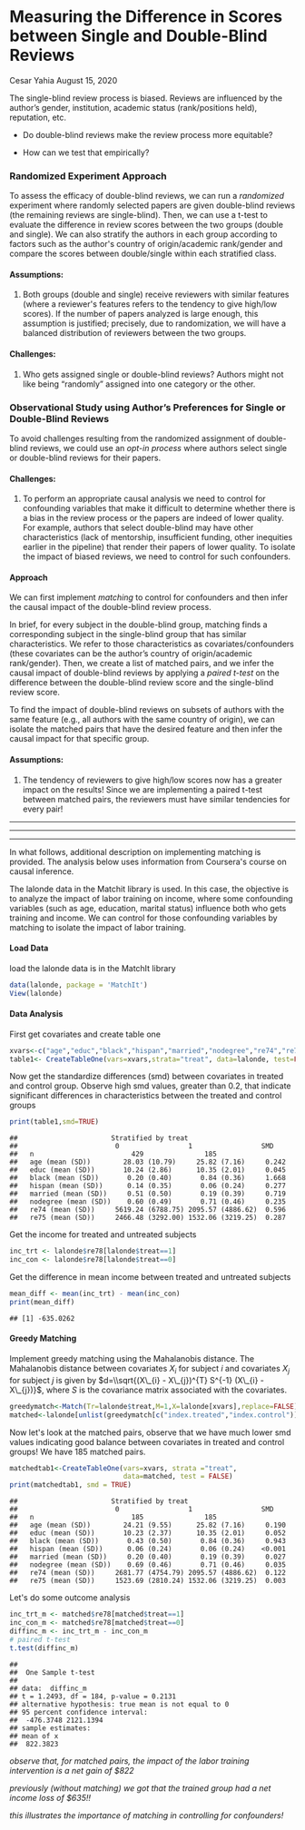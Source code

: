 Measuring the Difference in Scores between Single and Double-Blind Reviews
================
Cesar Yahia
August 15, 2020

The single-blind review process is biased. Reviews are influenced by the author’s gender, institution, academic status (rank/positions held), reputation, etc.

-   Do double-blind reviews make the review process more equitable?

-   How can we test that empirically?

### Randomized Experiment Approach

To assess the efficacy of double-blind reviews, we can run a *randomized* experiment where randomly selected papers are given double-blind reviews (the remaining reviews are single-blind). Then, we can use a t-test to evaluate the difference in review scores between the two groups (double and single). We can also stratify the authors in each group according to factors such as the author's country of origin/academic rank/gender and compare the scores between double/single within each stratified class.

#### Assumptions:

1.  Both groups (double and single) receive reviewers with similar features (where a reviewer's features refers to the tendency to give high/low scores). If the number of papers analyzed is large enough, this assumption is justified; precisely, due to randomization, we will have a balanced distribution of reviewers between the two groups.

#### Challenges:

1.  Who gets assigned single or double-blind reviews? Authors might not like being “randomly” assigned into one category or the other.

### Observational Study using Author’s Preferences for Single or Double-Blind Reviews

To avoid challenges resulting from the randomized assignment of double-blind reviews, we could use an *opt-in process* where authors select single or double-blind reviews for their papers.

#### Challenges:

1.  To perform an appropriate causal analysis we need to control for confounding variables that make it difficult to determine whether there is a bias in the review process or the papers are indeed of lower quality. For example, authors that select double-blind may have other characteristics (lack of mentorship, insufficient funding, other inequities earlier in the pipeline) that render their papers of lower quality. To isolate the impact of biased reviews, we need to control for such confounders.

#### Approach

We can first implement *matching* to control for confounders and then infer the causal impact of the double-blind review process.

In brief, for every subject in the double-blind group, matching finds a corresponding subject in the single-blind group that has similar characteristics. We refer to those characteristics as covariates/confounders (these covariates can be the author’s country of origin/academic rank/gender). Then, we create a list of matched pairs, and we infer the causal impact of double-blind reviews by applying a *paired t-test* on the difference between the double-blind review score and the single-blind review score.

To find the impact of double-blind reviews on subsets of authors with the same feature (e.g., all authors with the same country of origin), we can isolate the matched pairs that have the desired feature and then infer the causal impact for that specific group.

#### Assumptions:

1.  The tendency of reviewers to give high/low scores now has a greater impact on the results! Since we are implementing a paired t-test between matched pairs, the reviewers must have similar tendencies for every pair!

------------------------------------------------------------------------

------------------------------------------------------------------------

------------------------------------------------------------------------

In what follows, additional description on implementing matching is provided. The analysis below uses information from Coursera's course on causal inference.

The lalonde data in the Matchit library is used. In this case, the objective is to analyze the impact of labor training on income, where some confounding variables (such as age, education, marital status) influence both who gets training and income. We can control for those confounding variables by matching to isolate the impact of labor training.

#### Load Data

load the lalonde data is in the MatchIt library

``` r
data(lalonde, package = 'MatchIt')
View(lalonde)
```

#### Data Analysis

First get covariates and create table one

``` r
xvars<-c("age","educ","black","hispan","married","nodegree","re74","re75")
table1<- CreateTableOne(vars=xvars,strata="treat", data=lalonde, test=FALSE)
```

Now get the standardize differences (smd) between covariates in treated and control group. Observe high smd values, greater than 0.2, that indicate significant differences in characteristics between the treated and control groups

``` r
print(table1,smd=TRUE)
```

    ##                       Stratified by treat
    ##                        0                 1                 SMD   
    ##   n                        429               185                 
    ##   age (mean (SD))        28.03 (10.79)     25.82 (7.16)     0.242
    ##   educ (mean (SD))       10.24 (2.86)      10.35 (2.01)     0.045
    ##   black (mean (SD))       0.20 (0.40)       0.84 (0.36)     1.668
    ##   hispan (mean (SD))      0.14 (0.35)       0.06 (0.24)     0.277
    ##   married (mean (SD))     0.51 (0.50)       0.19 (0.39)     0.719
    ##   nodegree (mean (SD))    0.60 (0.49)       0.71 (0.46)     0.235
    ##   re74 (mean (SD))     5619.24 (6788.75) 2095.57 (4886.62)  0.596
    ##   re75 (mean (SD))     2466.48 (3292.00) 1532.06 (3219.25)  0.287

Get the income for treated and untreated subjects

``` r
inc_trt <- lalonde$re78[lalonde$treat==1]
inc_con <- lalonde$re78[lalonde$treat==0]
```

Get the difference in mean income between treated and untreated subjects

``` r
mean_diff <- mean(inc_trt) - mean(inc_con)
print(mean_diff)
```

    ## [1] -635.0262

#### Greedy Matching

Implement greedy matching using the Mahalanobis distance. The Mahalanobis distance between covariates *X*<sub>*i*</sub> for subject *i* and covariates *X*<sub>*j*</sub> for subject *j* is given by $d=\\sqrt{(X\_{i} - X\_{j})^{T} S^{-1} (X\_{i} - X\_{j})}$, where *S* is the covariance matrix associated with the covariates.

``` r
greedymatch<-Match(Tr=lalonde$treat,M=1,X=lalonde[xvars],replace=FALSE)
matched<-lalonde[unlist(greedymatch[c("index.treated","index.control")]), ]
```

Now let's look at the matched pairs, observe that we have much lower smd values indicating good balance between covariates in treated and control groups! We have 185 matched pairs.

``` r
matchedtab1<-CreateTableOne(vars=xvars, strata ="treat", 
                            data=matched, test = FALSE)
print(matchedtab1, smd = TRUE)
```

    ##                       Stratified by treat
    ##                        0                 1                 SMD   
    ##   n                        185               185                 
    ##   age (mean (SD))        24.21 (9.55)      25.82 (7.16)     0.190
    ##   educ (mean (SD))       10.23 (2.37)      10.35 (2.01)     0.052
    ##   black (mean (SD))       0.43 (0.50)       0.84 (0.36)     0.943
    ##   hispan (mean (SD))      0.06 (0.24)       0.06 (0.24)    <0.001
    ##   married (mean (SD))     0.20 (0.40)       0.19 (0.39)     0.027
    ##   nodegree (mean (SD))    0.69 (0.46)       0.71 (0.46)     0.035
    ##   re74 (mean (SD))     2681.77 (4754.79) 2095.57 (4886.62)  0.122
    ##   re75 (mean (SD))     1523.69 (2810.24) 1532.06 (3219.25)  0.003

Let's do some outcome analysis

``` r
inc_trt_m <- matched$re78[matched$treat==1]
inc_con_m <- matched$re78[matched$treat==0]
diffinc_m <- inc_trt_m - inc_con_m
# paired t-test
t.test(diffinc_m)
```

    ## 
    ##  One Sample t-test
    ## 
    ## data:  diffinc_m
    ## t = 1.2493, df = 184, p-value = 0.2131
    ## alternative hypothesis: true mean is not equal to 0
    ## 95 percent confidence interval:
    ##  -476.3748 2121.1394
    ## sample estimates:
    ## mean of x 
    ##  822.3823

*observe that, for matched pairs, the impact of the labor training intervention is a net gain of $822*

*previously (without matching) we got that the trained group had a net income loss of $635!!*

*this illustrates the importance of matching in controlling for confounders!*
